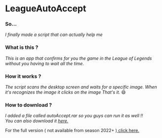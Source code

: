 LeagueAutoAccept
=============
### So...
_I finally made a script that can actually help me_ 

### What is this ?
_This is an app that confirms for you the game in the League of Legends without you having to wait all the time._

### How it works ?
_The script scans the desktop screen and waits for a specific image.
When it's recognizes the image it clicks on the image 
That's it._ 😄

### How to download ?
_I added a file called autoAccept.rar so you guys can run it as well !!_        
_You can also download it [here.](https://yechielb2000.github.io/LeagueAutoAccept/)_

For the full version ( not available from season 2022+ )[ click here. ](https://github.com/yechielb2000/LeagueAuto) 

